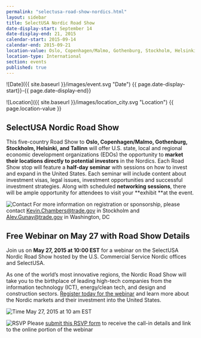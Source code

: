 ```yaml
---
permalink: "selectusa-road-show-nordics.html"
layout: sidebar
title: SelectUSA Nordic Road Show
date-display-start: September 14
date-display-end: 21, 2015
calendar-start: 2015-09-14
calendar-end: 2015-09-21
location-value: Oslo, Copenhagen/Malmo, Gothenburg, Stockholm, Helsinki, Tallinn
location-type: International
section: events
published: true
---
```

![Date]({{ site.baseurl }}/images/event.svg "Date") {{ page.date-display-start}}-{{ page.date-display-end}}

![Location]({{ site.baseurl }}/images/location_city.svg "Location") {{ page.location-value }}

## **SelectUSA Nordic Road Show**

This five-country Road Show to **Oslo, Copenhagen/Malmo, Gothenburg, Stockholm, Helsinki, and Tallinn** will offer U.S. state, local and regional economic development organizations (EDOs) the opportunity to **market their locations directly to potential investors** in the Nordics. Each Road Show stop will feature a **half-day seminar** with sessions on how to invest and expand in the United States. Each seminar will include content about investment visas, legal issues, investment opportunities and successful investment strategies. Along with scheduled **networking sessions**, there will be ample opportunity for attendees to visit your **exhibit **at the event.

![Contact](https://google.github.io/material-design-icons/action/svg/design/ic_question_answer_24px.svg "Contact") For more information on registration or sponsorship, please contact [Kevin.Chambers@trade.gov](mailto:Kevin.Chambers@trade.gov) in Stockholm and [Alev.Gunay@trade.gov](mailto:Alev.Gunay@trade.gov) in Washington, DC

## **Free Webinar on May 27 with Road Show Details**

Join us on **May 27, 2015 at 10:00 EST** for a webinar on the SelectUSA Nordic Road Show hosted by the U.S. Commercial Service Nordic offices and SelectUSA.

As one of the world’s most innovative regions, the Nordic Road Show will take you to the birthplace of leading high-tech companies from the information technology (ICT), energy/clean tech, and design and construction sectors. [Register today for the webinar](https://adobeformscentral.com/?f=m6etqRxXE0tKZwkfawfLPA) and learn more about the Nordic markets and their investment into the United States.

![Time](http://google.github.io/material-design-icons/action/svg/design/ic_schedule_24px.svg "Time") May 27, 2015 at 10 am EST

![RSVP](https://google.github.io/material-design-icons/content/svg/design/ic_send_24px.svg "RSVP") Please [submit this RSVP form](https://adobeformscentral.com/?f=m6etqRxXE0tKZwkfawfLPA) to receive the call-in details and link to the online portion of the webinar
